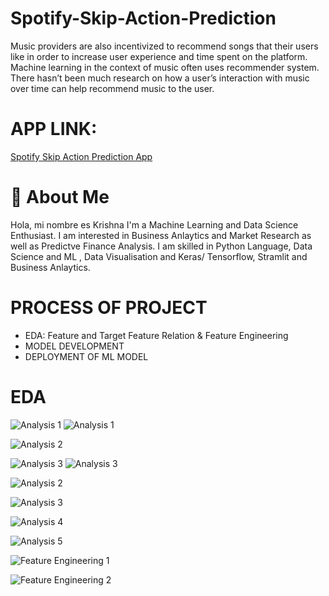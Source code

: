 # Spotify-Skip-Action-Prediction
Music providers are also incentivized to recommend songs that their users like in order to increase user experience and time spent on the platform. Machine learning in the context of music often uses recommender system. There hasn’t been much research on how a user’s interaction with music over time can help recommend music to the user.
# APP LINK:

[Spotify Skip Action Prediction App](https://spotify-technocolabs-krishna.herokuapp.com/)

# 🚀 About Me
Hola, mi nombre es Krishna I'm a Machine Learning and Data Science Enthusiast. I am interested in Business Anlaytics and Market Research as well as Predictve Finance Analysis. I am skilled in Python Language, Data Science and ML , Data Visualisation and Keras/ Tensorflow, Stramlit and Business Anlaytics.
# PROCESS OF PROJECT
* EDA: Feature and Target Feature Relation & Feature Engineering
* MODEL DEVELOPMENT
* DEPLOYMENT OF ML MODEL

# EDA
![Analysis 1](https://github.com/krishnaaxo/Spotify_Skip_Action_Prediction/blob/main/EDA_Images/Features_correlation.png)
![Analysis 1](https://github.com/krishnaaxo/Spotify_Skip_Action_Prediction/blob/main/EDA_Images/Hist_matrix.png)

![Analysis 2](https://github.com/krishnaaxo/Spotify_Skip_Action_Prediction/blob/main/EDA_Images/PairPlot.png)

![Analysis 3](https://github.com/krishnaaxo/Spotify_Skip_Action_Prediction/blob/main/EDA_Images/acoustic_vector_correlation.png)
![Analysis 3](https://github.com/krishnaaxo/Spotify_Skip_Action_Prediction/blob/main/EDA_Images/scatter_matrix.png)

![Analysis 2](https://github.com/COOLMudi/Data-Scientist-Spotify-Skip-Action-Prediction-/blob/main/Project%20images/2.PNG)

![Analysis 3](https://github.com/COOLMudi/Data-Scientist-Spotify-Skip-Action-Prediction-/blob/main/Project%20images/3.PNG)

![Analysis 4](https://github.com/COOLMudi/Data-Scientist-Spotify-Skip-Action-Prediction-/blob/main/Project%20images/4.PNG)

![Analysis 5](https://github.com/COOLMudi/Data-Scientist-Spotify-Skip-Action-Prediction-/blob/main/Project%20images/5.PNG)

![Feature Engineering 1](https://github.com/COOLMudi/Data-Scientist-Spotify-Skip-Action-Prediction-/blob/main/Project%20images/7.PNG)

![Feature Engineering 2](https://github.com/COOLMudi/Data-Scientist-Spotify-Skip-Action-Prediction-/blob/main/Project%20images/6.PNG)

